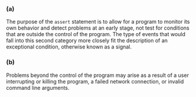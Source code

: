 ### (a)
The purpose of the `assert` statement is to allow for a program to monitor its own behavior and detect problems at an early stage, not test for conditions that are outside the control of the program.  The type of events that would fall into this second category more closely fit the description of an exceptional condition, otherwise known as a signal.

### (b)
Problems beyond the control of the program may arise as a result of a user interrupting or killing the program, a failed network connection, or invalid command line arguments.
